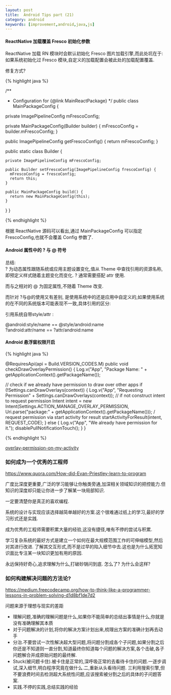 ```yaml
---
layout: post
title:  Android Tips part (21)
category: android
keywords: [improvement,android,java,js]
---
```



#### ReactNative 加载覆盖 Fresco 初始化参数

ReactNative 加载 RN 模块时会默认初始化 Fresco 图片加载引擎,而此处坑在于: 如果系统初始化过 Fresco 模块,自定义的加载配置会被此处的加载配置覆盖.

修复方式? 

{% highlight java %} 

/**
 * Configuration for {@link MainReactPackage}
 */
public class MainPackageConfig {

  private ImagePipelineConfig mFrescoConfig;

  private MainPackageConfig(Builder builder) {
    mFrescoConfig = builder.mFrescoConfig;
  }

  public ImagePipelineConfig getFrescoConfig() {
    return mFrescoConfig;
  }

  public static class Builder {

    private ImagePipelineConfig mFrescoConfig;

    public Builder setFrescoConfig(ImagePipelineConfig frescoConfig) {
      mFrescoConfig = frescoConfig;
      return this;
    }

    public MainPackageConfig build() {
      return new MainPackageConfig(this);
    }
  }
}

{% endhighlight %}

根据 ReactNative 源码可以看出,通过 MainPackageConfig 可以指定 FrescoConfig,也就不会覆盖 Config 参数了.

#### Android 属性中的 ? 与 @ 符号

总结:  
? 为动态属性跟随系统或应用主题设置变化,值从 Theme 中查找引用的资源名称,即预定义样式随着主题变化而变化. ? 通常需要搭配 attr 使用.

而与之相对的 @ 为固定属性,不随着 Theme 改变. 

而针对 ?与@的使用又有差别, 是使用系统中的还是应用中自定义的,如果使用系统的在不同的系统版本可能表现不一致,具体引用的区分: 

引用系统自带style/attr   :

@android:style/name  ==  @style/android:name   
?android:attr/name   ==  ?attr/android:name 

#### Android  悬浮窗权限开启  

{% highlight java %} 

<uses-permission android:name="android.permission.ACTION_MANAGE_OVERLAY_PERMISSION" /> 
<uses-permission android:name="android.permission.SYSTEM_ALERT_WINDOW" /> 

@RequiresApi(api = Build.VERSION_CODES.M)
public void checkDrawOverlayPermission() {
   Log.v("App", "Package Name: " + getApplicationContext().getPackageName());

   // check if we already  have permission to draw over other apps
   if (!Settings.canDrawOverlays(context)) {
    Log.v("App", "Requesting Permission" + Settings.canDrawOverlays(context));
    // if not construct intent to request permission
    Intent intent = new Intent(Settings.ACTION_MANAGE_OVERLAY_PERMISSION,
     Uri.parse("package:" + getApplicationContext().getPackageName()));
    / request permission via start activity for result
    startActivityForResult(intent, REQUEST_CODE);
   } else {
    Log.v("App", "We already have permission for it.");
    disablePullNotificationTouch();
   }
  }


{% endhighlight %}


[overlay-permission-on-my-activity](https://stackoverflow.com/questions/40437721/how-to-give-screen-overlay-permission-on-my-activity)



### 如何成为一个优秀的工程师  

https://www.quora.com/How-did-Evan-Priestley-learn-to-program


广度比深度更重要,广泛的学习能够让你触类旁通,加深相关领域知识的把控能力.但知识的深度却只能让你进一步了解某一块局部知识.

一定要清楚你是真正的喜欢编程.  

系统的设计与实现应该选择越简单越好的方案.这个很难通过纸上的学习,最好的学习形式还是实践. 

成为优秀的工程师需要积累大量的经验,这没有捷径,唯有不停的尝试与积累.  

学习复杂系统的最好方式是建立一个如何在最大规模范围工作的可伸缩模型,然后对其进行改进. 了解其交互形式,而不是过早的陷入细节中去.这也是为什么拓宽知识面比专注某一块知识更加有用的原因.  

永远保持好奇心,追求理解为什么,打破砂锅问到底. 怎么了? 为什么会这样?


### 如何构建解决问题的方法论?  

https://medium.freecodecamp.org/how-to-think-like-a-programmer-lessons-in-problem-solving-d1d8bf1de7d2

问题来源于理想与现实的差距

* 理解问题,准确的理解问题是什么,如果你不能简单的总结出事情是什么,你就是没有准确理解其本质                    
* 对于问题解决的计划,将你的解决方案计划出来,梳理出方案的准确计划再去动手         
* 分治.不要尝试一次性解决超大型问题,将问题分割成各个子问题,如果分割之后你还是不知道则一直分割,知道最终你知道每个问题的解决方案,各个击破,各子问题解合并成原始问题的最终解.           
* Stuck(被问题卡住).被卡住是正常的,深呼吸正常的去看待卡住的问题.一逐步调试,深入细节,明白程序究竟在做什么.二,重新从头看待问题. 三利用搜索引擎,但不要浪费时间去检测超大系统性问题,应该搜索被分割之后的具体的子问题答案.
* 实践.不停的实践,总结实践的经验



